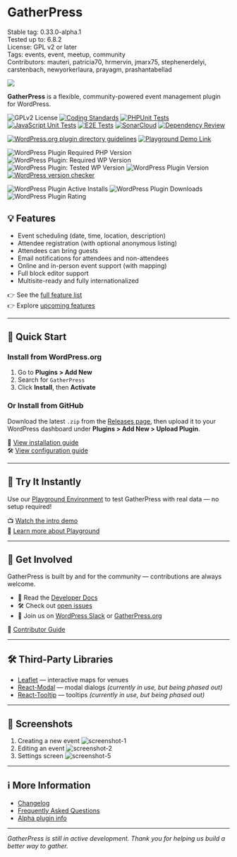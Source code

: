 # GatherPress

Stable tag: 0.33.0-alpha.1  
Tested up to: 6.8.2  
License: GPL v2 or later  
Tags: events, event, meetup, community  
Contributors: mauteri, patricia70, hrmervin, jmarx75, stephenerdelyi, carstenbach, newyorkerlaura, prayagm, prashantabellad

<!-- markdownlint-disable-next-line MD045 -->
![](.wordpress-org/banner-1544x500.jpg)

**GatherPress** is a flexible, community-powered event management plugin for WordPress.

![GPLv2 License](https://img.shields.io/github/license/GatherPress/gatherpress) [![Coding Standards](https://github.com/GatherPress/gatherpress/actions/workflows/coding-standards.yml/badge.svg)](https://github.com/GatherPress/gatherpress/actions/workflows/coding-standards.yml) [![PHPUnit Tests](https://github.com/GatherPress/gatherpress/actions/workflows/phpunit-tests.yml/badge.svg)](https://github.com/GatherPress/gatherpress/actions/workflows/phpunit-tests.yml) [![JavaScript Unit Tests](https://github.com/GatherPress/gatherpress/actions/workflows/jest-tests.yml/badge.svg)](https://github.com/GatherPress/gatherpress/actions/workflows/jest-tests.yml) [![E2E Tests](https://github.com/GatherPress/gatherpress/actions/workflows/e2e-tests.yml/badge.svg)](https://github.com/GatherPress/gatherpress/actions/workflows/e2e-tests.yml) [![SonarCloud](https://github.com/GatherPress/gatherpress/actions/workflows/sonarcloud.yml/badge.svg)](https://github.com/GatherPress/gatherpress/actions/workflows/sonarcloud.yml) [![Dependency Review](https://github.com/GatherPress/gatherpress/actions/workflows/dependency-review.yml/badge.svg?event=pull_request)](https://github.com/GatherPress/gatherpress/actions/workflows/dependency-review.yml)

[![WordPress.org plugin directory guidelines](https://github.com/GatherPress/gatherpress/actions/workflows/wordpress-org-plugin-guidelines.yml/badge.svg)](https://github.com/GatherPress/gatherpress/actions/workflows/wordpress-org-plugin-guidelines.yml) [![Playground Demo Link](https://img.shields.io/badge/WordPress_Playground-blue?logo=wordpress&logoColor=%23fff&labelColor=%233858e9&color=%233858e9)](https://playground.wordpress.net/?blueprint-url=https://raw.githubusercontent.com/GatherPress/gatherpress/main/.wordpress-org/blueprints/blueprint.json)

![WordPress Plugin Required PHP Version](https://img.shields.io/wordpress/plugin/required-php/gatherpress) ![WordPress Plugin: Required WP Version](https://img.shields.io/wordpress/plugin/wp-version/gatherpress) ![WordPress Plugin: Tested WP Version](https://img.shields.io/wordpress/plugin/tested/gatherpress) ![WordPress Plugin Version](https://img.shields.io/wordpress/plugin/v/gatherpress) [![WordPress version checker](https://github.com/GatherPress/gatherpress/actions/workflows/wordpress-version-checker.yml/badge.svg)](https://github.com/GatherPress/gatherpress/actions/workflows/wordpress-version-checker.yml)

![WordPress Plugin Active Installs](https://img.shields.io/wordpress/plugin/installs/gatherpress) ![WordPress Plugin Downloads](https://img.shields.io/wordpress/plugin/dt/gatherpress) ![WordPress Plugin Rating](https://img.shields.io/wordpress/plugin/rating/gatherpress)

## 💡 Features

- Event scheduling (date, time, location, description)
- Attendee registration (with optional anonymous listing)
- Attendees can bring guests
- Email notifications for attendees and non-attendees
- Online and in-person event support (with mapping)
- Full block editor support
- Multisite-ready and fully internationalized

👉 See the [full feature list](https://github.com/GatherPress/gatherpress/blob/main/docs/features.md)  
👉 Explore [upcoming features](https://github.com/GatherPress/gatherpress/blob/main/docs/roadmap.md)

---

## 🚀 Quick Start

### Install from WordPress.org

1. Go to **Plugins > Add New**
2. Search for `GatherPress`
3. Click **Install**, then **Activate**

### Or Install from GitHub

Download the latest `.zip` from the [Releases page](https://github.com/GatherPress/gatherpress/releases), then upload it to your WordPress dashboard under **Plugins > Add New > Upload Plugin**.

📖 [View installation guide](https://github.com/GatherPress/gatherpress/blob/main/docs/installation.md)  
🛠️ [View configuration guide](https://github.com/GatherPress/gatherpress/blob/main/docs/configuration.md)

---

## 🧪 Try It Instantly

Use our [Playground Environment](https://playground.wordpress.net/?blueprint-url=https://raw.githubusercontent.com/GatherPress/gatherpress/main/.wordpress-org/blueprints/blueprint.json) to test GatherPress with real data — no setup required!

📺 [Watch the intro demo](https://gatherpress.org/demovideo)  
🧪 [Learn more about Playground](https://github.com/GatherPress/gatherpress/blob/main/docs/playground.md)

---

## 🤝 Get Involved

GatherPress is built by and for the community — contributions are always welcome.

- 🧠 Read the [Developer Docs](https://github.com/GatherPress/gatherpress/tree/develop/docs/developer)
- 🛠️ Check out [open issues](https://github.com/GatherPress/gatherpress/issues)
- 💬 Join us on [WordPress Slack](https://make.wordpress.org/chat/) or [GatherPress.org](https://gatherpress.org/get-involved)

📖 [Contributor Guide](https://github.com/GatherPress/gatherpress/blob/main/docs/contributing.md)

---

## 🛠️ Third-Party Libraries

- [Leaflet](https://leafletjs.com/) — interactive maps for venues
- [React-Modal](https://github.com/reactjs/react-modal) — modal dialogs *(currently in use, but being phased out)*
- [React-Tooltip](https://github.com/wwayne/react-tooltip) — tooltips *(currently in use, but being phased out)*

---

## 📸 Screenshots

1. Creating a new event
   ![screenshot-1](.wordpress-org/screenshot-1.png)
2. Editing an event
   ![screenshot-2](.wordpress-org/screenshot-2.png)
3. Settings screen
   ![screenshot-5](.wordpress-org/screenshot-5.png)

---

## ℹ️ More Information

- [Changelog](https://github.com/GatherPress/gatherpress/releases)
- [Frequently Asked Questions](https://github.com/GatherPress/gatherpress/blob/main/docs/faq.md)
- [Alpha plugin info](https://github.com/GatherPress/gatherpress-alpha)

---

*GatherPress is still in active development. Thank you for helping us build a better way to gather.*
